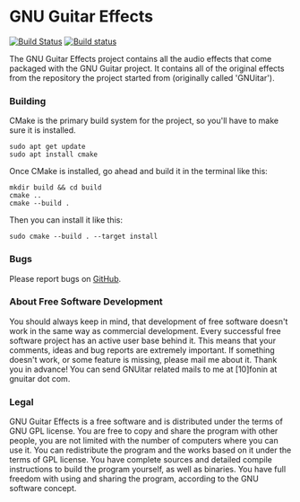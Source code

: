 GNU Guitar Effects
==================

[![Build Status](https://travis-ci.org/gnu-guitar/effects.svg?branch=master)](https://travis-ci.org/gnu-guitar/effects)
[![Build status](https://ci.appveyor.com/api/projects/status/8ot45taqnahkmklv?svg=true)](https://ci.appveyor.com/project/gnu-guitar/effects)

The GNU Guitar Effects project contains all the audio effects that come packaged
with the GNU Guitar project. It contains all of the original effects from the
repository the project started from (originally called 'GNUitar').

### Building

CMake is the primary build system for the project, so you'll have to make sure
it is installed.

```
sudo apt get update
sudo apt install cmake
```

Once CMake is installed, go ahead and build it in the terminal like this:

```
mkdir build && cd build
cmake ..
cmake --build .
```

Then you can install it like this:

```
sudo cmake --build . --target install
```

### Bugs

Please report bugs on [GitHub](https://github.com/gnu-guitar/effects/issues/new").

### About Free Software Development

You should always keep in mind, that development of free software
doesn't work in the same way as commercial development. Every
successful free software project has an active user base behind it.
This means that your comments, ideas and bug reports are extremely
important. If something doesn't work, or some feature is missing,
please mail me about it. Thank you in advance! You can send GNUitar
related mails to me at [10]fonin at gnuitar dot com.

### Legal

GNU Guitar Effects is a free software and is distributed under the
terms of GNU GPL license. You are free to copy and share the program
with other people, you are not limited with the number of computers
where you can use it. You can redistribute the program and the works
based on it under the terms of GPL license. You have complete sources
and detailed compile instructions to build the program yourself, as well
as binaries. You have full freedom with using and sharing the program,
according to the GNU software concept.

